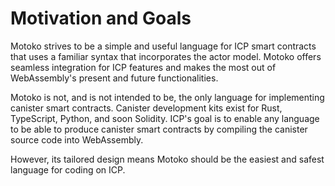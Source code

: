 # Motivation and Goals

Motoko strives to be a simple and useful language for ICP smart contracts that uses a familiar syntax that incorporates the actor model. Motoko offers seamless integration for ICP features and makes the most out of WebAssembly's present and future functionalities.

Motoko is not, and is not intended to be, the only language for implementing canister smart contracts. Canister development kits exist for Rust, TypeScript, Python, and soon Solidity. ICP's goal is to enable any language to be able to produce canister smart contracts by compiling the canister source code into WebAssembly.

However, its tailored design means Motoko should be the easiest and safest language for coding on ICP.
